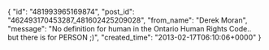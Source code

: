  {
   "id": "481993965169874",
   "post_id": "462493170453287_481602425209028",
   "from_name": "Derek Moran",
   "message": "No definition for human in the Ontario Human Rights Code.. but there is for PERSON ;)",
   "created_time": "2013-02-17T06:10:06+0000"
 }
